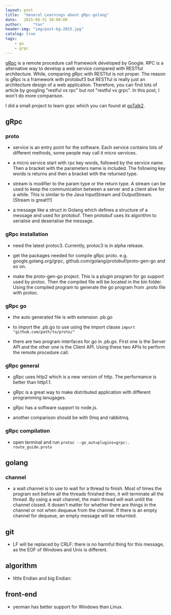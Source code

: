 ```yaml
---
layout: post
title:  "General Learnings about gRpc-golang"
date:   2015-08-31 10:00:00
author:     "Yan"
header-img: "img/post-bg-2015.jpg"
catalog: true
tags:
    - go
    - grpc
---
```


[gRpc](http://www.grpc.io/) is a remote procedure call framework developed by Google. RPC is a alternative way to develop a web service compared with RESTful architecture. While, comparing gRpc with RESTful is not proper. The reason is gRpc is a framework with protobuf3 but RESTful is really just an architecture design of a web application. Therefore, you can find lots of article by googling "restful vs rpc" but not "restful vs grpc". In this post, I won't do more comparison.

I did a small project to learn grpc which you can found at [goTalk2](https://github.com/alvindaiyan/goTalk2).

## gRpc

### proto

- service is an entry point for the software. Each service contains lots of different methods, some people may call it micro services. 

- a micro service start with rpc key words, followed by the service name. Then a bracket with the parameters name is included. The following key words is returns and then a bracket with the returned type.

- stream is modifier to the param type or the return type. A stream can be used to keep the communication between a server and a client alive for a while. This is similar to the Java InputStream and OutputStream. (Stream is great!!!)

- a message like a struct in Golang which defines a structure of a message and used for protobuf. Then protobuf uses its algorithm to serialise and deserialise the message.


### gRpc installation

- need the latest protoc3. Currently, protoc3 is in alpha release.

- get the packages needed for compile gRpc proto. e.g. google.golang.org/grpc, github.com/golang/protobuf/proto-gen-go and so on.

- make the proto-gen-go project. This is a plugin program for go support used by protoc. Then the compiled file will be located in the bin folder. Using the compiled program to generate the go program from .proto file with protoc.

### gRpc go

- the auto generated file is with extension .pb.go

- to import the .pb.go to use using the import clause ```import "github.com/path/to/proto/"```

- there are two program interfaces for go in .pb.go. First one is the Server API and the other one is the Client API. Using these two APIs to perform the remote procedure call.

### gRpc general

- gRpc uses http2 which is a new version of http. The performance is better than http1.1.
    
- gRpc is a great way to make distributed application with different programming lanugages.

- gRpc has a software support to node.js.

- another comparison should be with 0mq and rabbitmq.

### gRpc compilation

- open terminal and run ```protoc --go_out=plugins=grpc:. route_guide.proto```

## golang 

### channel

- a wait channel is to use to wait for a thread to finish. Most of times the program exit before all the threads finished then, it will terminate all the thread. By using a wait channel, the main thread will wait untill the channel closed. It dosen't matter for whether there are things in the channel or not when dequeue from the channel. If there is an empty channel for dequeue, an empty message will be returnted.

## git

- LF will be replaced by CRLF: there is no harmful thing for this message, as the EOF of Windows and Unix is different.

## algorithm

- little Endian and big Endian:


## front-end
 
- yeoman has better support for Windows than Linux.

